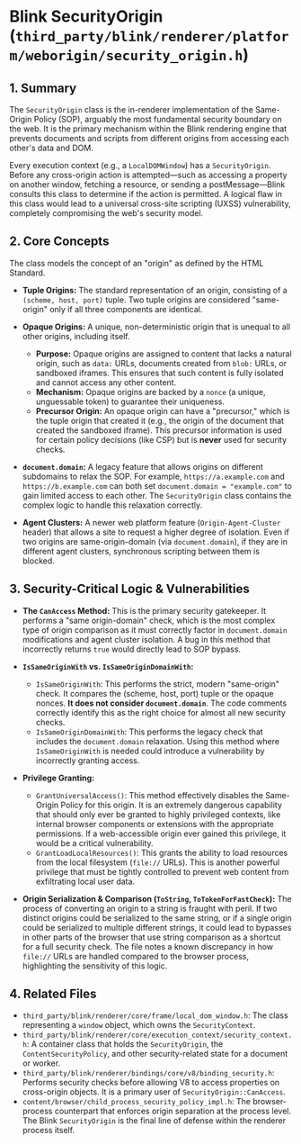 # Blink SecurityOrigin (`third_party/blink/renderer/platform/weborigin/security_origin.h`)

## 1. Summary

The `SecurityOrigin` class is the in-renderer implementation of the Same-Origin Policy (SOP), arguably the most fundamental security boundary on the web. It is the primary mechanism within the Blink rendering engine that prevents documents and scripts from different origins from accessing each other's data and DOM.

Every execution context (e.g., a `LocalDOMWindow`) has a `SecurityOrigin`. Before any cross-origin action is attempted—such as accessing a property on another window, fetching a resource, or sending a postMessage—Blink consults this class to determine if the action is permitted. A logical flaw in this class would lead to a universal cross-site scripting (UXSS) vulnerability, completely compromising the web's security model.

## 2. Core Concepts

The class models the concept of an "origin" as defined by the HTML Standard.

*   **Tuple Origins:** The standard representation of an origin, consisting of a `(scheme, host, port)` tuple. Two tuple origins are considered "same-origin" only if all three components are identical.

*   **Opaque Origins:** A unique, non-deterministic origin that is unequal to all other origins, including itself.
    *   **Purpose:** Opaque origins are assigned to content that lacks a natural origin, such as `data:` URLs, documents created from `blob:` URLs, or sandboxed iframes. This ensures that such content is fully isolated and cannot access any other content.
    *   **Mechanism:** Opaque origins are backed by a `nonce` (a unique, unguessable token) to guarantee their uniqueness.
    *   **Precursor Origin:** An opaque origin can have a "precursor," which is the tuple origin that created it (e.g., the origin of the document that created the sandboxed iframe). This precursor information is used for certain policy decisions (like CSP) but is **never** used for security checks.

*   **`document.domain`:** A legacy feature that allows origins on different subdomains to relax the SOP. For example, `https://a.example.com` and `https://b.example.com` can both set `document.domain = "example.com"` to gain limited access to each other. The `SecurityOrigin` class contains the complex logic to handle this relaxation correctly.

*   **Agent Clusters:** A newer web platform feature (`Origin-Agent-Cluster` header) that allows a site to request a higher degree of isolation. Even if two origins are same-origin-domain (via `document.domain`), if they are in different agent clusters, synchronous scripting between them is blocked.

## 3. Security-Critical Logic & Vulnerabilities

*   **The `CanAccess` Method:** This is the primary security gatekeeper. It performs a "same origin-domain" check, which is the most complex type of origin comparison as it must correctly factor in `document.domain` modifications and agent cluster isolation. A bug in this method that incorrectly returns `true` would directly lead to SOP bypass.

*   **`IsSameOriginWith` vs. `IsSameOriginDomainWith`:**
    *   `IsSameOriginWith`: This performs the strict, modern "same-origin" check. It compares the (scheme, host, port) tuple or the opaque nonces. **It does not consider `document.domain`**. The code comments correctly identify this as the right choice for almost all new security checks.
    *   `IsSameOriginDomainWith`: This performs the legacy check that includes the `document.domain` relaxation. Using this method where `IsSameOriginWith` is needed could introduce a vulnerability by incorrectly granting access.

*   **Privilege Granting:**
    *   `GrantUniversalAccess()`: This method effectively disables the Same-Origin Policy for this origin. It is an extremely dangerous capability that should only ever be granted to highly privileged contexts, like internal browser components or extensions with the appropriate permissions. If a web-accessible origin ever gained this privilege, it would be a critical vulnerability.
    *   `GrantLoadLocalResources()`: This grants the ability to load resources from the local filesystem (`file://` URLs). This is another powerful privilege that must be tightly controlled to prevent web content from exfiltrating local user data.

*   **Origin Serialization & Comparison (`ToString`, `ToTokenForFastCheck`):** The process of converting an origin to a string is fraught with peril. If two distinct origins could be serialized to the same string, or if a single origin could be serialized to multiple different strings, it could lead to bypasses in other parts of the browser that use string comparison as a shortcut for a full security check. The file notes a known discrepancy in how `file://` URLs are handled compared to the browser process, highlighting the sensitivity of this logic.

## 4. Related Files

*   `third_party/blink/renderer/core/frame/local_dom_window.h`: The class representing a `window` object, which owns the `SecurityContext`.
*   `third_party/blink/renderer/core/execution_context/security_context.h`: A container class that holds the `SecurityOrigin`, the `ContentSecurityPolicy`, and other security-related state for a document or worker.
*   `third_party/blink/renderer/bindings/core/v8/binding_security.h`: Performs security checks before allowing V8 to access properties on cross-origin objects. It is a primary user of `SecurityOrigin::CanAccess`.
*   `content/browser/child_process_security_policy_impl.h`: The browser-process counterpart that enforces origin separation at the process level. The Blink `SecurityOrigin` is the final line of defense within the renderer process itself.